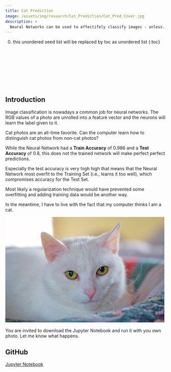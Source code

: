 ```yaml
---
title: Cat Prediction
image: /assets/img/research/Cat_Prediction/Cat_Pred_Cover.jpg
description: >
  Neural Networks can be used to effectifely classify images - unless...
---
```


0. this unordered seed list will be replaced by toc as unordered list
{:toc}

<br>
<center><applause-button  color="aqua" multiclap="true" style="width: 90px; height: 90px; margin-bottom: 40px; display: block;"></applause-button></center>

## Introduction

Image classification is nowadays a common job for neural networks. The RGB values of a photo are unrolled into a feature vector and the neurons will learn the label given to it.

Cat photos are an all-time favorite. Can the computer learn how to distinguish cat photos from non-cat photos?

While the Neural Network had a **Train Accuracy** of 0.986 and a **Test Accuracy** of 0.8, this does not the trained network will make perfect perfect predictions.

Especially the test accuracy is very high high that means that the Neural Network most overfit to the Training Set (i.e., learns it too well), which compromises accuracy for the Test Set.

Most likely a regularization technique would have prevented some overfitting and adding training data would be another way.

In the meantime, I have to live with the fact that my computer thinks I am a cat.

<img src="https://raw.githubusercontent.com/ChristianHallerX/Deeplearning.ai/master/Deep%20Learning%20Specialization/1%20Neural%20Networks%20and%20Deep%20Learning/Week%204/Deep%20Neural%20Network%20Application%20Image%20Classification/images/my_image.jpg" alt="Cat" style="width:500px">

You are invited to download the Jupyter Notebook and run it with you own photo. Let me know what happens.

## GitHub

<a href="https://github.com/ChristianHallerX/Deeplearning.ai/blob/master/Deep%20Learning%20Specialization/1%20Neural%20Networks%20and%20Deep%20Learning/Week%204/Deep%20Neural%20Network%20Application%20Image%20Classification/Deep%2BNeural%2BNetwork%2B-%2BApplication%2Bv8.ipynb" target="_blank">Jupyter Notebook</a>